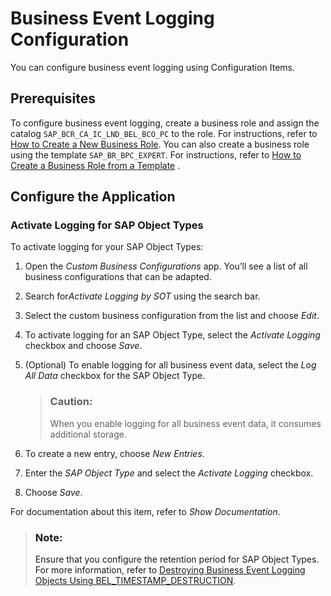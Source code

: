 <!-- loioe477a6054926477c92e248375f338508 -->

# Business Event Logging Configuration

You can configure business event logging using Configuration Items.



<a name="loioe477a6054926477c92e248375f338508__section_s32_44c_crb"/>

## Prerequisites

To configure business event logging, create a business role and assign the catalog `SAP_BCR_CA_IC_LND_BEL_BCO_PC` to the role. For instructions, refer to [How to Create a New Business Role](how-to-create-a-new-business-role-f65e51a.md). You can also create a business role using the template `SAP_BR_BPC_EXPERT`. For instructions, refer to [How to Create a Business Role from a Template](how-to-create-a-business-role-from-a-template-ec310a8.md) .



<a name="loioe477a6054926477c92e248375f338508__section_ldx_4vl_tsb"/>

## Configure the Application



### Activate Logging for SAP Object Types

To activate logging for your SAP Object Types:

1.  Open the *Custom Business Configurations* app. You’ll see a list of all business configurations that can be adapted.
2.  Search for*Activate Logging by SOT* using the search bar.

3.  Select the custom business configuration from the list and choose *Edit*.
4.  To activate logging for an SAP Object Type, select the *Activate Logging* checkbox and choose *Save*.
5.  \(Optional\) To enable logging for all business event data, select the *Log All Data* checkbox for the SAP Object Type.

    > ### Caution:  
    > When you enable logging for all business event data, it consumes additional storage.

6.  To create a new entry, choose *New Entries*.
7.  Enter the *SAP Object Type* and select the *Activate Logging* checkbox.
8.  Choose *Save*.

For documentation about this item, refer to *Show Documentation*.

> ### Note:  
> Ensure that you configure the retention period for SAP Object Types. For more information, refer to [Destroying Business Event Logging Objects Using BEL\_TIMESTAMP\_DESTRUCTION](destroying-business-event-logging-objects-using-bel-timestamp-destruction-4005b2f.md).

